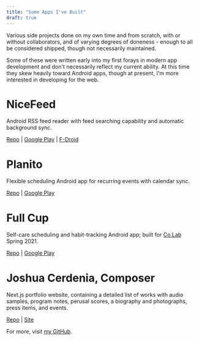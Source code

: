 ```yaml
---
title: "Some Apps I've Built"
draft: true
---
```


Various side projects done on my own time and from scratch, with or without collaborators, and of varying degrees of doneness - enough to all be considered shipped, though not necessarily maintained.

Some of these were written early into my first forays in modern app development and don't necessarily reflect my current ability. At this time they skew heavily toward Android apps, though at present, I'm more interested in developing for the web.

# NiceFeed

Android RSS feed reader with feed searching capability and automatic background sync.

[Repo](https://github.com/joshuacerdenia/NiceFeed) | 
[Google Play](https://play.google.com/store/apps/details?id=com.joshuacerdenia.android.nicefeed) |
[F-Droid](https://f-droid.org/en/packages/com.joshuacerdenia.android.nicefeed/)

# Planito

Flexible scheduling Android app for recurring events with calendar sync.

[Repo](https://github.com/joshuacerdenia/Planito) | 
[Google Play](https://play.google.com/store/apps/details?id=com.cerdenia.android.planito)

# Full Cup

Self-care scheduling and habit-tracking Android app; built for [Co.Lab](https://www.joincolab.io/) Spring 2021.

[Repo](https://github.com/joshuacerdenia/fullcup-android) | 
[Google Play](https://play.google.com/store/apps/details?id=com.cerdenia.android.planito)

# Joshua Cerdenia, Composer

Next.js portfolio website, containing a detailed list of works with audio samples, program notes, perusal scores, a biography and photographs, press items, and events.

[Repo](https://github.com/joshuacerdenia/music.cerdenia.com) | 
[Site](https://cerdenia.com)

For more, visit [my GitHub](https://github.com/joshuacerdenia).